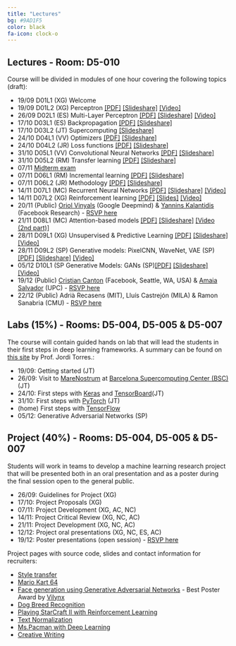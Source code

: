 ```yaml
---
title: "Lectures"
bg: #9AD1F5
color: black
fa-icon: clock-o
---
```


## Lectures - Room: D5-010

Course will be divided in modules of one hour covering the following topics (draft):

* 19/09 D01L1 (XG) Welcome  
* 19/09 D01L2 (XG) Perceptron [[PDF]][d1l2-pdf] [[Slideshare]][d1l2-slides] [[Video]][d1l2-video] 
* 26/09 D02L1 (ES) Multi-Layer Perceptron [[PDF]][d2l1-pdf] [[Slideshare]][d2l1-slides] [[Video]][d2l1-video]
* 17/10 D03L1 (ES) Backpropagation [[PDF]][d3l1-pdf] [[Slideshare]][d3l1-slides]
* 17/10 D03L2 (JT) Supercomputing [[Slideshare]][d3l2-slides]
* 24/10 D04L1 (VV) Optimizers [[PDF]][d4l1-pdf] [[Slideshare]][d4l1-slides] 
* 24/10 D04L2 (JR) Loss functions [[PDF]][d4l2-pdf] [[Slideshare]][d4l2-slides] 
* 31/10 D05L1 (VV) Convolutional Neural Networks [[PDF]][d5l1-pdf] [[Slideshare]][d5l1-slides]
* 31/10 D05L2 (RM) Transfer learning [[PDF]][d5l2-pdf] [[Slideshare]][d5l2-slides]
* 07/11 [Midterm exam][exam-midterm]
* 07/11 D06L1 (RM) Incremental learning [[PDF]][d6l1-pdf] [[Slideshare]][d6l1-slides]
* 07/11 D06L2 (JR) Methodology [[PDF]][d6l2-pdf] [[Slideshare]][d6l2-slides]
* 14/11 D07L1 (MC) Recurrent Neural Networks [[PDF]][d7l1-pdf] [[Slideshare]][d7l1-slides] [[Video]][d7l1-video]
* 14/11 D07L2 (XG) Reinforcement learning [[PDF]][d7l2-pdf] [[Slides]][d7l2-slides] [[Video]][d7l2-video]
* 20/11 (Public) [Oriol Vinyals][OriolVinyals] (Google Deepmind) & [Yannins Kalantidis][YannisKalantidis] (Facebook Research) - [RSVP here][guest1-rsvp]
* 21/11 D08L1 (MC) Attention-based models [[PDF]][d8l-pdf] [[Slideshare]][d8l-slides] [[Video (2nd part)]][d8l2-video]
* 28/11 D09L1 (XG) Unsupervised & Predictive Learning [[PDF]][d9l1-pdf] [[Slideshare]][d9l1-slides] [[Video]][d9l1-video]
* 28/11 D09L2 (SP) Generative models: PixelCNN, WaveNet, VAE (SP) [[PDF]][d9l2-pdf] [[Slideshare]][d9l2-slides] [[Video]][d9l2-video]
* 05/12 D10L1 (SP Generative Models: GANs (SP)[[PDF]][d10l1-pdf] [[Slideshare]][d10l1-slides] [[Video]][d10l1-video]
* 19/12 (Public) [Cristian Canton][CristianCanton] (Facebook, Seattle, WA, USA) & [Amaia Salvador][AmaiaSalvador] (UPC) - [RSVP here][guest2-rsvp]
* 22/12 (Public) Adrià Recasens (MIT), Lluís Castrejón (MILA) & Ramon Sanabria (CMU) - [RSVP here][guest3-rsvp]

[d1l2-pdf]: https://github.com/telecombcn-dl/2017-dlai/raw/gh-pages/slides/dlai2017d01l2.pdf
[d1l2-slides]: https://www.slideshare.net/xavigiro/the-perceptron-audio-and-vision-d1l2-2017-upc-deep-learning-for-artificial-intelligence
[d1l2-video]: https://youtu.be/7L75hHF4STM

[d2l1-pdf]: https://github.com/telecombcn-dl/2017-dlai/raw/gh-pages/slides/dlai2017d02l1.pdf
[d2l1-slides]: https://www.slideshare.net/xavigiro/multilayer-perceptron-dlai-d1l2-2017-upc-deep-learning-for-artificial-intelligence
[d2l1-video]: https://youtu.be/F03UEq8yVkI

[d3l1-pdf]: https://github.com/telecombcn-dl/2017-dlai/raw/gh-pages/slides/dlai2017d03l1.pdf
[d3l1-slides]: https://www.slideshare.net/xavigiro/backpropagation-dlai-d3l1-2017-upc-deep-learning-for-artificial-intelligence

[d3l2-slides]: https://www.slideshare.net/xavigiro/why-supercomputing-matters-to-deep-learning-dlai-d3l2-2017-upc-deep-learning-for-artificial-intelligence

[d4l1-pdf]: https://github.com/telecombcn-dl/2017-dlai/raw/gh-pages/slides/dlai2017d04l1.pdf
[d4l1-slides]: https://www.slideshare.net/xavigiro/optimization-dlai-d4l1-2017-upc-deep-learning-for-artificial-intelligence

[d4l2-pdf]: https://github.com/telecombcn-dl/2017-dlai/raw/gh-pages/slides/dlai2017d04l2.pdf
[d4l2-slides]: https://www.slideshare.net/xavigiro/loss-functions-dlai-d4l2-2017-upc-deep-learning-for-artificial-intelligence/1

[d5l1-pdf]: https://github.com/telecombcn-dl/2017-dlai/raw/gh-pages/slides/dlai2017d05l1.pdf
[d5l1-slides]: https://www.slideshare.net/xavigiro/convolutional-neural-networks-dlai-d5l2-2017-upc-deep-learning-for-artificial-intelligence

[d5l2-pdf]: https://github.com/telecombcn-dl/2017-dlai/raw/gh-pages/slides/dlai2017d05l2.pdf
[d5l2-slides]: https://www.slideshare.net/xavigiro/transfer-learning-and-domain-adaptation-dlai-d5l2-2017-upc-deep-learning-for-artificial-intelligence

[d6l1-pdf]: https://github.com/telecombcn-dl/2017-dlai/raw/gh-pages/slides/dlai2017d06l1.pdf
[d6l1-slides]: https://www.slideshare.net/xavigiro/lifelong-incremental-learning-dlai-d6l1-2017-upc-deep-learning-for-artificial-intelligence

[d6l2-pdf]: https://github.com/telecombcn-dl/2017-dlai/raw/gh-pages/slides/dlai2017d06l2.pdf
[d6l2-slides]: https://www.slideshare.net/xavigiro/methodology-dlai-d6l2-2017-upc-deep-learning-for-artificial-intelligence

[d7l1-pdf]: https://github.com/telecombcn-dl/2017-dlai/raw/gh-pages/slides/dlai2017d07l1.pdf
[d7l1-slides]: https://www.slideshare.net/xavigiro/recurrent-neural-networks-dlai-d7l1-2017-upc-deep-learning-for-artificial-intelligence
[d7l1-video]: https://youtu.be/N3DzDnzL19U

[d7l2-pdf]: https://github.com/telecombcn-dl/2017-dlai/raw/gh-pages/slides/dlai2017d07l2.pdf
[d7l2-slides]: https://www.slideshare.net/xavigiro/reinforcement-learning-dlai-d7l2-2017-upc-deep-learning-for-artificial-intelligence
[d7l2-video]: https://youtu.be/vPlWFj0-j7I

[d8l-pdf]: https://github.com/telecombcn-dl/2017-dlai/raw/gh-pages/slides/dlai2017d08l.pdf
[d8l-slides]: https://www.slideshare.net/xavigiro/attentionbased-models-dlai-d8l-2017-upc-deep-learning-for-artificial-intelligence
[d8l2-video]: https://youtu.be/z_jufP2xdv4

[d9l1-pdf]: https://github.com/telecombcn-dl/2017-dlai/raw/gh-pages/slides/dlai2017d09l1.pdf
[d9l1-slides]: https://www.slideshare.net/xavigiro/unsupervised-learning-dlai-d9l1-2017-upc-deep-learning-for-artificial-intelligence
[d9l1-video]: https://youtu.be/RY7AF-DA0TU

[d9l2-pdf]: https://github.com/telecombcn-dl/2017-dlai/raw/gh-pages/slides/dlai2017d09l2.pdf
[d9l2-slides]: https://www.slideshare.net/xavigiro/deep-generative-models-i-dlai-d9l2-2017-upc-deep-learning-for-artificial-intelligence
[d9l2-video]: https://youtu.be/FeJT8ejgsL0

[d10l1-pdf]: https://github.com/telecombcn-dl/2017-dlai/raw/gh-pages/slides/dlai2017d10l1.pdf
[d10l1-slides]: https://www.slideshare.net/xavigiro/deep-generative-models-ii-dlai-d10l1-2017-upc-deep-learning-for-artificial-intelligence
[d10l1-video]: https://www.youtube.com/watch?v=a1aM0yUJXUI

[exam-midterm]: https://github.com/telecombcn-dl/2017-dlai/raw/gh-pages/assets/dlai-2017-midterm.pdf

[guest1-rsvp]: https://www.eventbrite.com/e/deep-learning-at-upc-barcelona-oriol-vinyals-and-yannis-kalantidis-tickets-39545555822
[guest2-rsvp]: https://www.eventbrite.com/e/upc-telecombcn-deep-learning-cristian-canton-amaia-salvador-tickets-41118529629
[guest3-rsvp]: https://www.eventbrite.com/e/upc-deep-learning-adria-recasens-lluis-castrejon-ramon-sanabria-tickets-41365319785

[YannisKalantidis]: http://www.skamalas.com/
[OriolVinyals]: https://research.google.com/pubs/OriolVinyals.html
[AmaiaSalvador]: https://imatge.upc.edu/web/people/amaia-salvador
[CristianCanton]: https://cristiancanton.github.io/

## Labs (15%) - Rooms: D5-004, D5-005 & D5-007
The course will contain guided hands on lab that will lead the students in their first steps in deep learning frameworks. A summary can be found on [this site](http://jorditorres.org/research-teaching/teaching-activity/dlai-met-2017/) by Prof. Jordi Torres.:

* 19/09: Getting started (JT)
* 26/09: Visit to [MareNostrum](https://www.bsc.es/innovation-and-services/supercomputers-and-facilities/marenostrum) at [Barcelona Supercomputing Center (BSC)](https://www.bsc.es/) (JT)
* 24/10: First steps with [Keras](https://keras.io/) and [TensorBoard](https://www.tensorflow.org/get_started/summaries_and_tensorboard)(JT)
* 31/10: First steps with [PyTorch](http://pytorch.org/) (JT)
* (home) First steps with [TensorFlow](https://www.tensorflow.org/)
* 05/12: Generative Adversarial Networks (SP)

## Project (40%) - Rooms: D5-004, D5-005 & D5-007

Students will work in teams to develop a machine learning research project that will be presented both in an oral presentation and as a poster during the final session open to the general public. 

* 26/09: Guidelines for Project (XG)
* 17/10: Project Proposals (XG)
* 07/11: Project Development (XG, AC, NC)
* 14/11: Project Critical Review (XG, NC, AC)
* 21/11: Project Development (XG, NC, AC)
* 12/12: Project oral presentations (XG, NC, ES, AC)
* 19/12: Poster presentations (open session) - [RSVP here][guest2-rsvp]

Project pages with source code, slides and contact information for recruiters:
* [Style transfer](https://github.com/carolinafdezp/style_transfering)
* [Mario Kart 64](https://telecombcn-dl.github.io/2017-dlai-team2/)
* [Face generation using Generative Adversarial Networks](https://telecombcn-dl.github.io/2017-dlai-team3/) - Best Poster Award by [Vilynx](http://www.vilynx.com/)
* [Dog Breed Recognition](https://telecombcn-dl.github.io/2017-dlai-team4/)
* [Playing StarCraft II with Reinforcement Learning](https://telecombcn-dl.github.io/2017-dlai-team5/)
* [Text Normalization](https://telecombcn-dl.github.io/2017-dlai-team7/)
* [Ms.Pacman with Deep Learning](https://hallvardr.github.io/)
* [Creative Writing](https://telecombcn-dl.github.io/2017-dlai-team8/)
